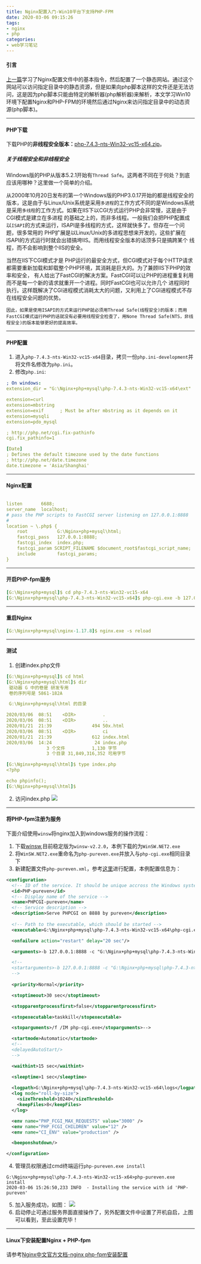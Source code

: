 ```yaml
---
title: Nginx配置入门-Win10平台下支持PHP-FPM
date: 2020-03-06 09:15:26
tags:
- nginx
- php
categories:
- web学习笔记
---
```


#### 引言 ####

[上一篇](https://pureven.cc/2020/02/29/nginx-simple-conf-with-static-site/)学习了Nginx配置文件中的基本指令，然后配置了一个静态网站。通过这个网站可以访问指定目录中的静态资源，但是如果向php脚本这样的文件还是无法访问，这是因为php脚本只能由特定的解析器(php解析器)来解析，本文学习Win10环境下配置Nginx和PHP-FPM的环境然后通过Nginx来访问指定目录中的动态资源(php脚本)。

<!-- more -->

---

#### PHP下载 ####

下载PHP的**非线程安全版本：**[php-7.4.3-nts-Win32-vc15-x64.zip](https://windows.php.net/download#php-7.4-nts-vc15-x64)。

##### 关于线程安全和非线程安全 #####

Windows版的PHP从版本5.2.1开始有`Thread Safe`。这两者不同在于何处？到底应该用哪种？这里做一个简单的介绍。

从2000年10月20日发布的第一个Windows版的PHP3.0.17开始的都是线程安全的版本，这是由于与Linux/Unix系统是采用`多进程`的工作方式不同的是Windows系统是采用`多线程`的工作方式。如果在IIS下以CGI方式运行PHP会非常慢，这是由于CGI模式是建立在多进程 的基础之上的，而非多线程。一般我们会把PHP配置成以`ISAPI`的方式来运行，ISAPI是多线程的方式，这样就快多了。但存在一个问题，很多常用的 PHP扩展是以Linux/Unix的多进程思想来开发的，这些扩展在ISAPI的方式运行时就会出错搞垮IIS。而用线程安全版本的话顶多只是搞跨某个 线程，而不会影响到整个IIS的安全。
    
当然在IIS下CGI模式才是 PHP运行的最安全方式，但CGI模式对于每个HTTP请求都需要重新加载和卸载整个PHP环境，其消耗是巨大的。为了兼顾IIS下PHP的效率和安全， 有人给出了FastCGI的解决方案。FastCGI可以让PHP的进程重复利用而不是每一个新的请求就重开一个进程。同时FastCGI也可以允许几个 进程同时执行。这样既解决了CGI进程模式消耗太大的问题，又利用上了CGI进程模式不存在线程安全问题的优势。

`因此，如果是使用ISAPI的方式来运行PHP就必须用Thread Safe(线程安全)的版本；而用FastCGI模式运行PHP的话就没有必要用线程安全检查了，用None Thread Safe(NTS，非线程安全)的版本能够更好的提高效率。`

---

#### PHP配置 ####

1. 进入`php-7.4.3-nts-Win32-vc15-x64`目录，拷贝一份`php.ini-development`并将文件名修改为`php.ini`。
2. 修改`php.ini`:
```yaml
; On windows:
extension_dir = "G:\Nginx+php+mysql\php-7.4.3-nts-Win32-vc15-x64\ext"

extension=curl
extension=mbstring
extension=exif      ; Must be after mbstring as it depends on it
extension=mysqli
extension=pdo_mysql

; http://php.net/cgi.fix-pathinfo
cgi.fix_pathinfo=1

[Date]
; Defines the default timezone used by the date functions
; http://php.net/date.timezone
date.timezone = 'Asia/Shanghai'
```

---

#### Nginx配置 ####
```yaml

listen       6688;
server_name  localhost;
# pass the PHP scripts to FastCGI server listening on 127.0.0.1:8888
#
location ~ \.php$ {
    root           G:\Nginx+php+mysql\html;
    fastcgi_pass   127.0.0.1:8888;
    fastcgi_index  index.php;
    fastcgi_param SCRIPT_FILENAME $document_root$fastcgi_script_name;
    include        fastcgi_params;
}
```

---

#### 开启PHP-fpm服务 ####

```yaml
[G:\Nginx+php+mysql]$ cd php-7.4.3-nts-Win32-vc15-x64
[G:\Nginx+php+mysql\php-7.4.3-nts-Win32-vc15-x64]$ php-cgi.exe -b 127.0.0.1:8888 -c php.ini
```

---

#### 重启Nginx ####
```yaml
[G:\Nginx+php+mysql\nginx-1.17.8]$ nginx.exe -s reload
```

---

#### 测试 ####

1. 创建index.php文件
```yaml
[G:\Nginx+php+mysql]$ cd html
[G:\Nginx+php+mysql\html]$ dir
 驱动器 G 中的卷是 研发专用
 卷的序列号是 5861-182A

 G:\Nginx+php+mysql\html 的目录

2020/03/06  08:51    <DIR>          .
2020/03/06  08:51    <DIR>          ..
2020/01/21  21:39               494 50x.html
2020/03/06  08:51    <DIR>          ci
2020/01/21  21:39               612 index.html
2020/03/06  14:24                24 index.php
               3 个文件          1,130 字节
               3 个目录 31,849,316,352 可用字节

[G:\Nginx+php+mysql\html]$ type index.php
<?php

echo phpinfo();
[G:\Nginx+php+mysql\html]$ 
```
2. 访问index.php
![](nginx-simple-conf-with-php-fpm/20200306144934.png)

---

#### 将PHP-fpm注册为服务 ####

下面介绍使用<code>winsw</code>将nginx加入到windows服务的操作流程：
1. 下载[winsw](https://github.com/kohsuke/winsw/releases/tag/winsw-v2.2.0),目前稳定版为<code>winsw-v2.2.0</code>，本例下载的为<code>WinSW.NET2.exe</code>
2. 将<code>WinSW.NET2.exe</code>重命名为<code>php-pureven.exe</code>并放入与<code>php-cgi.exe</code>相同目录下
3. 新建配置文件<code>php-pureven.xml</code>，参考[这里](https://github.com/kohsuke/winsw/blob/master/doc/xmlConfigFile.md)进行配置，本例配置信息为：
```xml
<configuration>
  <!-- ID of the service. It should be unique accross the Windows system-->
  <id>PHP-pureven</id>
  <!-- Display name of the service -->
  <name>PHPCGI-pureven</name>
  <!-- Service description -->
  <description>Serve PHPCGI on 8888 by pureven</description>
  
  <!-- Path to the executable, which should be started -->
  <executable>G:\Nginx+php+mysql\php-7.4.3-nts-Win32-vc15-x64\php-cgi.exe</executable>

  <onfailure action="restart" delay="20 sec"/>

  <arguments>-b 127.0.0.1:8888 -c "G:\Nginx+php+mysql\php-7.4.3-nts-Win32-vc15-x64\php.ini"</arguments>

  <!--
  <startarguments>-b 127.0.0.1:8888 -c "G:\Nginx+php+mysql\php-7.4.3-nts-Win32-vc15-x64\php.ini"</startarguments>
  -->
  
  <priority>Normal</priority>

  <stoptimeout>30 sec</stoptimeout>

  <stopparentprocessfirst>false</stopparentprocessfirst>

  <stopexecutable>taskkill</stopexecutable>

  <stoparguments>/f /IM php-cgi.exe</stoparguments>-->

  <startmode>Automatic</startmode>
  <!--
  <delayedAutoStart/>
  -->

  <waithint>15 sec</waithint>

  <sleeptime>1 sec</sleeptime>
  
  <logpath>G:\Nginx+php+mysql\php-7.4.3-nts-Win32-vc15-x64\logs</logpath>
  <log mode="roll-by-size">
    <sizeThreshold>10240</sizeThreshold>
    <keepFiles>8</keepFiles>
  </log>

  <env name="PHP_FCGI_MAX_REQUESTS" value="3000" />
  <env name="PHP_FCGI_CHILDREN" value="12" />
  <env name="CI_ENV" value="production" />

  <beeponshutdown/>

</configuration>
```
4. 管理员权限通过cmd终端运行<code>php-pureven.exe install</code>
```text
G:\Nginx+php+mysql\php-7.4.3-nts-Win32-vc15-x64>php-pureven.exe install
2020-03-06 15:26:50,233 INFO  - Installing the service with id 'PHP-pureven'
```
5. 加入服务成功，如图：
![](nginx-simple-conf-with-php-fpm/20200306153358.png)
6. 启动停止可通过服务界面直接操作了，另外配置文件中设置了开机自启，上图可以看到，至此设置完毕！

---

#### Linux下安装配置Nginx + PHP-fpm ####

请参考[Nginx中文官方文档-nginx php-fpm安装配置](https://wizardforcel.gitbooks.io/nginx-doc/content/Text/6.5_nginx_php_fpm.html)
